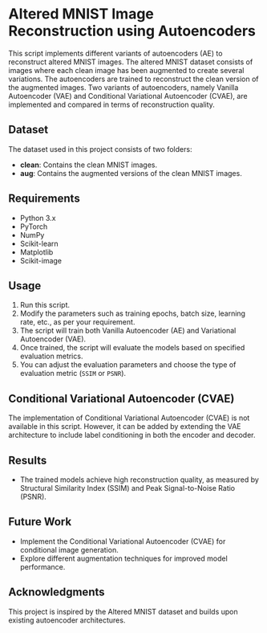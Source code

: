 # Altered MNIST Image Reconstruction using Autoencoders

This script implements different variants of autoencoders (AE) to reconstruct altered MNIST images.
The altered MNIST dataset consists of images where each clean image has been augmented to create several variations.
The autoencoders are trained to reconstruct the clean version of the augmented images.
Two variants of autoencoders, namely Vanilla Autoencoder (VAE) and Conditional Variational Autoencoder (CVAE), are implemented and compared in terms of reconstruction quality.

## Dataset
The dataset used in this project consists of two folders:
- **clean**: Contains the clean MNIST images.
- **aug**: Contains the augmented versions of the clean MNIST images.

## Requirements
- Python 3.x
- PyTorch
- NumPy
- Scikit-learn
- Matplotlib
- Scikit-image

## Usage
1. Run this script.
2. Modify the parameters such as training epochs, batch size, learning rate, etc., as per your requirement.
3. The script will train both Vanilla Autoencoder (AE) and Variational Autoencoder (VAE).
4. Once trained, the script will evaluate the models based on specified evaluation metrics.
5. You can adjust the evaluation parameters and choose the type of evaluation metric (`SSIM` or `PSNR`).

## Conditional Variational Autoencoder (CVAE)
The implementation of Conditional Variational Autoencoder (CVAE) is not available in this script.
However, it can be added by extending the VAE architecture to include label conditioning in both the encoder and decoder.

## Results
- The trained models achieve high reconstruction quality, as measured by Structural Similarity Index (SSIM) and Peak Signal-to-Noise Ratio (PSNR).

## Future Work
- Implement the Conditional Variational Autoencoder (CVAE) for conditional image generation.
- Explore different augmentation techniques for improved model performance.

## Acknowledgments
This project is inspired by the Altered MNIST dataset and builds upon existing autoencoder architectures.
